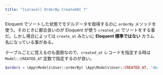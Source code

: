 ```yaml
---
title: "[Laravel] OrderBy CreatedAt ?"
---
```


Eloquent でソートした状態でモデルデータを取得するのに `orderBy` メソッドを使う。そのときに都合良いのが Eloquent が使う `created_at` でソートをする事だ。しかし場合によっては `create_at` みたいに **Eloquent 標準ではない** カラム名になっている事がある。

テーブルごとに覚えるのも面倒なので、`created_at` レコードを指定する時は `Model::CREATED_AT` 定数で指定するのが良い。

```php
$orders = \App\Models\User::orderBy( \App\Models\User::CREATED_AT, 'desc')->get();
```
